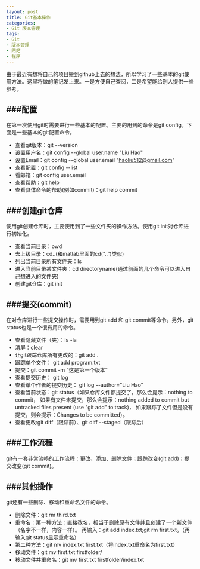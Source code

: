 ```yaml
---
layout: post
title: Git基本操作
categories:
- Git 版本管理
tags:
- Git
- 版本管理
- 网站
- 程序
---
```


由于最近有想将自己的项目搬到github上去的想法，所以学习了一些基本的git使用方法。这里将做的笔记发上来。一是方便自己查阅，二是希望能给别人提供一些参考。

###配置
---
在第一次使用git时需要进行一些基本的配置。主要的用到的命令是git config。下面是一些基本的git配置命令。

- 查看git版本：git --version
- 设置用户名：git config --global user.name "Liu Hao"
- 设置Email：git config --global user.email "haoliu512@gmail.com"
- 查看配置：git config --list
- 看邮箱：git config user.email
- 查看帮助：git help
- 查看具体命令的帮助(例如commit)：git help commit


###创建git仓库
---
使用git创建仓库时，主要使用到了一些文件夹的操作方法。使用git init对仓库进行初始化。

- 查看当前目录：pwd
- 去上级目录：cd..(和matlab里面的cd(“..”)类似)
- 列出当前目录所有文件夹：ls
- 进入当前目录某文件夹：cd directoryname(通过前面的几个命令可以进入自己想进入的文件夹)
- 创建git仓库：git init


###提交(commit)
---
在对仓库进行一些提交操作时，需要用到git add 和 git commit等命令。另外，git status也是一个很有用的命令。

- 查看隐藏文件（夹）：ls -la
- 清屏：clear
- 让git跟踪仓库所有更改的：git add .
- 跟踪单个文件： git add program.txt
- 提交：git commit -m “这是第一个版本”
- 查看提交历史： git log
- 查看单个作者的提交历史： git log --author="Liu Hao"
- 查看当前状态：git status（如果仓库文件都提交了，那么会提示：nothing to commit，
如果有文件未提交，那么会提示：nothing added to commit but untracked files present (use "git add" to track)，
如果跟踪了文件但是没有提交，则会提示：Changes to be committed）。
- 查看更改:git diff（跟踪前）、git diff --staged（跟踪后）


###工作流程
---
git有一套非常流畅的工作流程：更改、添加、删除文件；跟踪改变(git add)；提交改变(git commit)。


###其他操作
---
git还有一些删除、移动和重命名文件的命令。

- 删除文件：git rm third.txt
- 重命名：第一种方法：直接改名，相当于删除原有文件并且创建了一个新文件（名字不一样，内容一样）。
再输入：git add index.txt;git rm first.txt。（再输入git status显示重命名）
- 第二种方法：git mv index.txt first.txt（将index.txt重命名为first.txt）
- 移动文件：git mv first.txt firstfolder/
- 移动文件并重命名：git mv first.txt firstfolder/index.txt